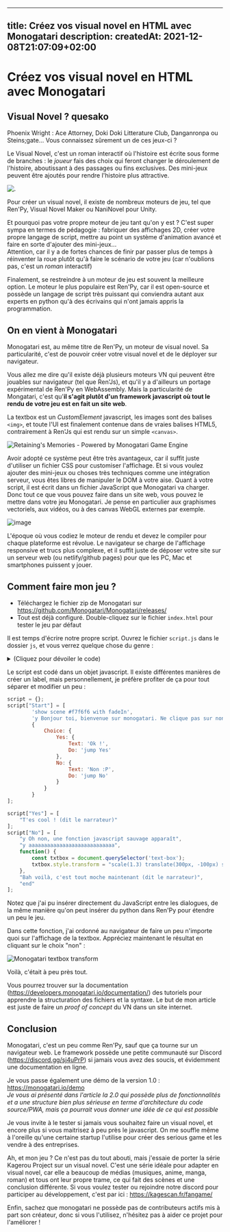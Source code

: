 
---
title: Créez vos visual novel en HTML avec Monogatari
description: 
createdAt: 2021-12-08T21:07:09+02:00
---

# Créez vos visual novel en HTML avec Monogatari
## Visual Novel ? quesako

Phoenix Wright : Ace Attorney, Doki Doki Litterature Club, Danganronpa ou Steins;gate... Vous connaissez sûrement un de ces jeux-ci ?

Le Visual Novel, c'est un roman interactif où l'histoire est écrite sous forme de branches : le *joueur* fais des choix qui feront changer le déroulement de l'histoire, aboutissant à des passages ou fins exclusives.
Des mini-jeux peuvent être ajoutés pour rendre l'histoire plus attractive.

![.](https://upload.wikimedia.org/wikipedia/commons/3/3a/Wikipe-tan_Visual_Novel_School_French_%28Ren%27Py%29.png)

Pour créer un visual novel, il existe de nombreux moteurs de jeu, tel que Ren'Py, Visual Novel Maker ou NaniNovel pour Unity.

Et pourquoi pas votre propre moteur de jeu tant qu'on y est ? C'est super sympa en termes de pédagogie : fabriquer des affichages 2D, créer votre propre langage de script, mettre au point un système d'animation avancé et faire en sorte d'ajouter des mini-jeux...  
Attention, car il y a de fortes chances de finir par passer plus de temps à réinventer la roue plutôt qu'à faire le scénario de votre jeu (car n'oublions pas, c'est un *roman* interactif)

Finalement, se restreindre à un moteur de jeu est souvent la meilleure option. Le moteur le plus populaire est Ren'Py, car il est open-source et possède un langage de script très puissant qui conviendra autant aux experts en python qu'à des écrivains qui n'ont jamais appris la programmation.

## On en vient à Monogatari

Monogatari est, au même titre de Ren'Py, un moteur de visual novel. Sa particularité, c'est de pouvoir créer votre visual novel et de le déployer sur navigateur.

Vous allez me dire qu'il existe déjà plusieurs moteurs VN qui peuvent être jouables sur navigateur (tel que Ren'Js), et qu'il y a d'ailleurs un portage expérimental de Ren'Py en WebAssembly. Mais la particularité de Mongatari, c'est qu'**il s'agit plutôt d'un framework javascript où tout le rendu de votre jeu est en fait un site web**. 

La textbox est un *CustomElement* javascript, les images sont des balises `<img>`, et toute l'UI est finalement contenue dans de vraies balises HTML5, contrairement à Ren'Js qui est rendu sur un simple `<canvas>`.

![Retaining's Memories - Powered by Monogatari Game Engine](https://user-images.githubusercontent.com/28659185/145273761-f549bb86-ebca-4cad-8e36-0457785505e2.png)

Avoir adopté ce système peut être très avantageux, car il suffit juste d'utiliser un fichier CSS pour customiser l'affichage. Et si vous voulez ajouter des mini-jeux ou choses très techniques comme une intégration serveur, vous êtes libres de manipuler le DOM à votre aise. Quant à votre script, il est écrit dans un fichier JavaScript que Monogatari va charger. Donc tout ce que vous pouvez faire dans un site web, vous pouvez le mettre dans votre jeu Monogatari. 
Je pense en particulier aux graphismes vectoriels, aux vidéos, ou à des canvas WebGL externes par exemple.

![image](https://user-images.githubusercontent.com/28659185/145275617-3e110942-d969-4f54-bbe4-03f38270d488.png)

L'époque où vous codiez le moteur de rendu et devez le compiler pour chaque plateforme est révolue. Le navigateur se charge de l'affichage responsive et trucs plus complexe, et il suffit juste de déposer votre site sur un serveur web (ou netlify/github pages) pour que les PC, Mac et smartphones puissent y jouer. 

## Comment faire mon jeu ?

* Téléchargez le fichier zip de Monogatari sur https://github.com/Monogatari/Monogatari/releases/
* Tout est déjà configuré. Double-cliquez sur le fichier `index.html` pour tester le jeu par défaut

Il est temps d'écrire notre propre script. Ouvrez le fichier `script.js` dans le dossier `js`, et vous verrez quelque chose du genre : 

<details>
<summary> (Cliquez pour dévoiler le code) </summary>

```js
monogatari.script ({
	// The game starts here.
	'Start': [
		'show scene #f7f6f6 with fadeIn',
		'show notification Welcome',
		{
			'Input': {
				'Text': 'What is your name?',
				'Validation': (input) => input.trim().length > 0,
				'Save': function (input) {
					this.storage ({player: {name: input}});
					return true;
				},
				'Revert': function () {
					this.storage ({player: {name: ''}});
				},
				'Warning': 'You must enter a name!'
			}
		},
		'y Hi {{player.name}} Welcome to Monogatari!',
		{
			'Choice': {
				'Dialog': 'y Have you already read some documentation?',
				'Yes': {
					'Text': 'Yes',
					'Do': 'jump Yes'
				},
				'No': {
					'Text': 'No',
					'Do': 'jump No'
				}
			}
		}
	],
	'Yes': [
		'y Thats awesome!',
		'y Then you are ready to go ahead and create an amazing Game!',
		'y I can’t wait to see what story you’ll tell!',
		'end'
	],
	'No': [
		'y You can do it now.',
		'show message Help',
		'y Go ahead and create an amazing Game!',
		'y I can’t wait to see what story you’ll tell!',
		'end'
	]
});
```

</details>


Le script est codé dans un objet javascript. Il existe différentes manières de créer un label, mais personnellement, je préfère profiter de ça pour tout séparer et modifier un peu : 

```js
script = {};
script["Start"] = [
		'show scene #f7f6f6 with fadeIn',
		'y Bonjour toi, bienvenue sur monogatari. Ne clique pas sur non.',
		{
			Choice: {
				Yes: {
					Text: 'Ok !',
					Do: 'jump Yes'
				},
				No: {
					Text: 'Non :P',
					Do: 'jump No'
				}
			}
		}
];
```
```js
script["Yes"] = [
	"T'es cool ! (dit le narrateur)"
];
script["No"] = [
	"y Oh non, une fonction javascript sauvage apparaît",
	"y aaaaaaaaaaaaaaaaaaaaaaaaaaaa",
	function() {
		const txtbox = document.querySelector('text-box');
		txtbox.style.transform = "scale(1.3) translate(300px, -100px) skew(53deg, -14deg)";
	},
	"Bah voilà, c'est tout moche maintenant (dit le narrateur)",
	"end"
];
```

Notez que j'ai pu insérer directement du JavaScript entre les dialogues, de la même manière qu'on peut insérer du python dans Ren'Py pour étendre un peu le jeu.

Dans cette fonction, j'ai ordonné au navigateur de faire un peu n'importe quoi sur l'affichage de la textbox. Appréciez maintenant le résultat en cliquant sur le choix "non" :

![Monogatari textbox transform](https://user-images.githubusercontent.com/28659185/145269841-fb8209bd-0c39-41f5-8ccd-deb86a3617d9.png)

Voilà, c'était à peu près tout.

Vous pourrez trouver sur la documentation (https://developers.monogatari.io/documentation/) des tutoriels pour apprendre la structuration des fichiers et la syntaxe. Le but de mon article est juste de faire un *proof of concept* du VN dans un site internet.

## Conclusion

Monogatari, c'est un peu comme Ren'Py, sauf que ça tourne sur un navigateur web. Le framework possède une petite communauté sur Discord (https://discord.gg/sj4uPrP) si jamais vous avez des soucis, et évidemment une documentation en ligne.

Je vous passe également une démo de la version 1.0 : https://monogatari.io/demo  
*Je vous ai présenté dans l'article la 2.0 qui possède plus de fonctionnalités et a une structure bien plus sérieuse en terme d'architecture du code source/PWA, mais ça pourrait vous donner une idée de ce qui est possible*  

Je vous invite à le tester si jamais vous souhaitez faire un visual novel, et encore plus si vous maitrisez à peu près le javascript. On me souffle même à l'oreille qu'une certaine startup l'utilise pour créer des serious game et les vendre à des entreprises.

Ah, et mon jeu ? Ce n'est pas du tout abouti, mais j'essaie de porter la série Kagerou Project sur un visual novel. C'est une série idéale pour adapter en visual novel, car elle a beaucoup de médias (musiques, anime, manga, roman) et tous ont leur propre trame, ce qui fait des scènes et une conclusion différente.
Si vous voulez tester ou rejoindre notre discord pour participer au développement, c'est par ici : https://kagescan.fr/fangame/

Enfin, sachez que monogatari ne possède pas de contributeurs actifs mis à part son créateur, donc si vous l'utilisez, n'hésitez pas à aider ce projet pour l'améliorer !
